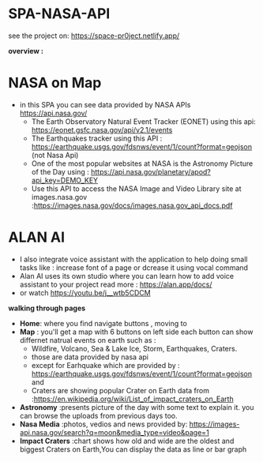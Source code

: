 # SPA-NASA-API
see the project on:
https://space-pr0ject.netlify.app/

**overview :**
 # NASA on Map
  * in this SPA you can see data provided by NASA APIs https://api.nasa.gov/
      * The Earth Observatory Natural Event Tracker (EONET) using this api: https://eonet.gsfc.nasa.gov/api/v2.1/events
      * The Earthquakes tracker using this API : https://earthquake.usgs.gov/fdsnws/event/1/count?format=geojson (not Nasa Api)
      * One of the most popular websites at NASA is the Astronomy Picture of the Day using : https://api.nasa.gov/planetary/apod?api_key=DEMO_KEY
      * Use this API to access the NASA Image and Video Library site at images.nasa.gov :https://images.nasa.gov/docs/images.nasa.gov_api_docs.pdf
 # ALAN AI
  * I also integrate voice assistant with the application to help doing small tasks like : increase font of a page or dcrease it using vocal command
  * Alan AI uses its own studio where you can learn how to add voice assistant to your project read more : https://alan.app/docs/
  * or watch https://youtu.be/j__wtb5CDCM
  
**walking through pages**

 * **Home**: where you find navigate buttons , moving to 
 * **Map** : you'll get a map with 6 buttons on left side each button can show differnet natrual events on earth such as :
    * Wildfire, Volcano, Sea & Lake Ice, Storm, Earthquakes, Craters. 
    * those are data provided by nasa api
    * except for Earhquake which are provided by : https://earthquake.usgs.gov/fdsnws/event/1/count?format=geojson and
    * Craters are showing popular Crater on Earth data from :https://en.wikipedia.org/wiki/List_of_impact_craters_on_Earth
 * **Astronomy** :presents picture of the day with some text to explain it. you can browse the uploads from previous days too.
 * **Nasa Media** :photos, vedios and news provided by: https://images-api.nasa.gov/search?q=moon&media_type=video&page=1
 * **Impact Craters** :chart shows how old and wide are the oldest and biggest Craters on Earth,You can display the data as line or bar graph
